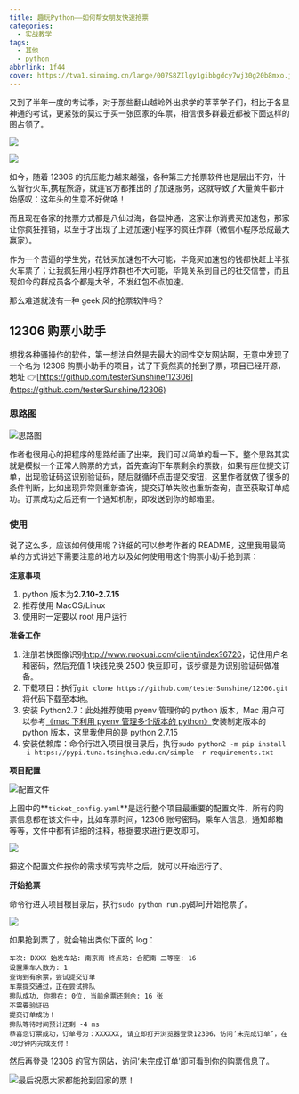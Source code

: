 ```yaml
---
title: 趣玩Python——如何帮女朋友快速抢票
categories:
  - 实战教学
tags:
  - 其他
  - python
abbrlink: 1f44
cover: https://tva1.sinaimg.cn/large/007S8ZIlgy1gibbgdcy7wj30g20b8mxo.jpg
---
```


又到了半年一度的考试季，对于那些翻山越岭外出求学的莘莘学子们，相比于各显神通的考试，更紧张的莫过于买一张回家的车票，相信很多群最近都被下面这样的图占领了。

![](https://tva1.sinaimg.cn/large/007S8ZIlgy1gibbgsup3tj306o0833yl.jpg)

![](https://tva1.sinaimg.cn/large/007S8ZIlgy1gibbgrfhdkj306o07qt8p.jpg)

如今，随着 12306 的抗压能力越来越强，各种第三方抢票软件也是层出不穷，什么智行火车,携程旅游，就连官方都推出的了加速服务，这就导致了大量黄牛都开始感叹：这年头的生意不好做咯！

而且现在各家的抢票方式都是八仙过海，各显神通，这家让你消费买加速包，那家让你疯狂推销，以至于才出现了上述加速小程序的疯狂炸群（微信小程序恐成最大赢家）。

作为一个苦逼的学生党，花钱买加速包不大可能，毕竟买加速包的钱都快赶上半张火车票了；让我疯狂用小程序炸群也不大可能，毕竟关系到自己的社交信誉，而且现如今的群成员各个都是大爷，不发红包不点加速。

那么难道就没有一种 geek 风的抢票软件吗？

<!-- more -->

## 12306 购票小助手

想找各种骚操作的软件，第一想法自然是去最大的同性交友网站啊，无意中发现了一个名为 12306 购票小助手的项目，试了下竟然真的抢到了票，项目已经开源，地址 👉[https://github.com/testerSunshine/12306](https://github.com/testerSunshine/12306)

### 思路图

![思路图](https://tva1.sinaimg.cn/large/007S8ZIlgy1gibbh7duetj30nn0ixwfc.jpg)

作者也很用心的把程序的思路给画了出来，我们可以简单的看一下。整个思路其实就是模拟一个正常人购票的方式，首先查询下车票剩余的票数，如果有座位提交订单，出现验证码这识别验证码，随后就循环点击提交按钮，这里作者就做了很多的条件判断，比如出现异常则重新查询，提交订单失败也重新查询，直至获取订单成功。订票成功之后还有一个通知机制，即发送到你的邮箱里。

### 使用

说了这么多，应该如何使用呢？详细的可以参考作者的 README，这里我用最简单的方式讲述下需要注意的地方以及如何使用用这个购票小助手抢到票：

**注意事项**

1. python 版本为**2.7.10-2.7.15**
2. 推荐使用 MacOS/Linux
3. 使用时一定要以 root 用户运行

**准备工作**

1. 注册若快图像识别<http://www.ruokuai.com/client/index?6726>，记住用户名和密码，然后充值 1 块钱兑换 2500 快豆即可，该步骤是为识别验证码做准备。
2. 下载项目：执行`git clone https://github.com/testerSunshine/12306.git`将代码下载至本地。
3. 安装 Python2.7：此处推荐使用 pyenv 管理你的 python 版本，Mac 用户可以参考[《mac 下利用 pyenv 管理多个版本的 python》](https://juejin.im/post/5c389b4b6fb9a049e2323a8a)安装制定版本的 python 版本，这里我使用的是 python 2.7.15
4. 安装依赖库：命令行进入项目根目录后，执行`sudo python2 -m pip install -i https://pypi.tuna.tsinghua.edu.cn/simple -r requirements.txt`

**项目配置**

![配置文件](https://tva1.sinaimg.cn/large/007S8ZIlgy1gibbhqzcqpj30d80de0tc.jpg)

上图中的**`ticket_config.yaml`**是运行整个项目最重要的配置文件，所有的购票信息都在该文件中，比如车票时间，12306 账号密码，乘车人信息，通知邮箱等等，文件中都有详细的注释，根据要求进行更改即可。

![](https://tva1.sinaimg.cn/large/007S8ZIlgy1gibbhq3sdtj30f00j6my6.jpg)

把这个配置文件按你的需求填写完毕之后，就可以开始运行了。

**开始抢票**

命令行进入项目根目录后，执行`sudo python run.py`即可开始抢票了。

![](https://tva1.sinaimg.cn/large/007S8ZIlgy1gibbhw7kibj30vo0kan37.jpg)

如果抢到票了，就会输出类似下面的 log：

```
车次: DXXX 始发车站: 南京南 终点站: 合肥南 二等座: 16
设置乘车人数为: 1
查询到有余票，尝试提交订单
车票提交通过，正在尝试排队
排队成功, 你排在: 0位, 当前余票还剩余: 16 张
不需要验证码
提交订单成功！
排队等待时间预计还剩 -4 ms
恭喜您订票成功，订单号为：XXXXXX, 请立即打开浏览器登录12306，访问‘未完成订单’，在30分钟内完成支付！
```

然后再登录 12306 的官方网站，访问‘未完成订单’即可看到你的购票信息了。

![](https://tva1.sinaimg.cn/large/007S8ZIlgy1gibbi28j7tj30yg08y74n.jpg)最后祝愿大家都能抢到回家的票！
